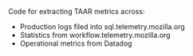 Code for extracting TAAR metrics across:

* Production logs filed into sql.telemetry.mozilla.org
* Statistics from workflow.telemetry.mozilla.org
* Operational metrics from Datadog


